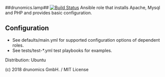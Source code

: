 ##drunomics.lamp##
[![Build Status](https://travis-ci.org/drunomics/ansible-role-lamp.svg?branch=master)](https://travis-ci.org/drunomics/ansible-role-lamp)
Ansible role that installs Apache, Mysql and PHP and provides basic configuration.

## Configuration

- See defaults/main.yml for supported configuration options of dependent roles.
- See tests/test-*.yml test playbooks for examples.

Distribution: Ubuntu

(c) 2018 drunomics GmbH. /  MIT License
